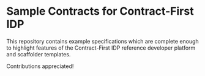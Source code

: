 # Sample Contracts for Contract-First IDP

This repository contains example specifications which are complete enough to highlight features of the Contract-First IDP reference developer platform and scaffolder templates.

Contributions appreciated!
